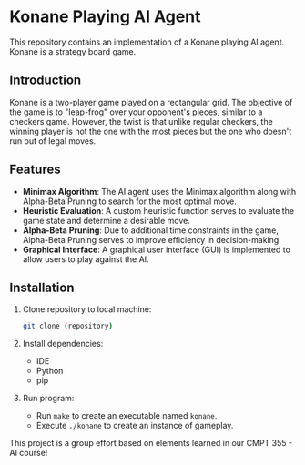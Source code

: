 # Konane Playing AI Agent

This repository contains an implementation of a Konane playing AI agent. Konane is a strategy board game.

## Introduction
Konane is a two-player game played on a rectangular grid. The objective of the game is to "leap-frog" over your opponent's pieces, similar to a checkers game. However, the twist is that unlike regular checkers, the winning player is not the one with the most pieces but the one who doesn't run out of legal moves.

## Features
- **Minimax Algorithm**: The AI agent uses the Minimax algorithm along with Alpha-Beta Pruning to search for the most optimal move.
- **Heuristic Evaluation**: A custom heuristic function serves to evaluate the game state and determine a desirable move.
- **Alpha-Beta Pruning**: Due to additional time constraints in the game, Alpha-Beta Pruning serves to improve efficiency in decision-making.
- **Graphical Interface**: A graphical user interface (GUI) is implemented to allow users to play against the AI.

## Installation
1. Clone repository to local machine:
    ```bash
    git clone (repository)
    ```

2. Install dependencies:
    - IDE
    - Python
    - pip

3. Run program:
    - Run `make` to create an executable named `konane`.
    - Execute `./konane` to create an instance of gameplay.

This project is a group effort based on elements learned in our CMPT 355 - AI course!